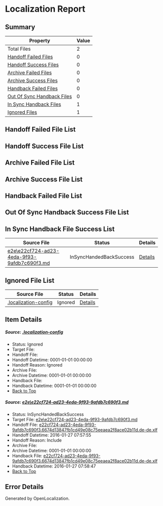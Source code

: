 # <a name='report-top'></a> Localization Report

## Summary
 Property | Value 
 -------- | ----- 
 Total Files | 2
[ Handoff Failed Files ](#handoff-failed-list)| 0
[ Handoff Success Files ](#handoff-success-list)| 0
[ Archive Failed Files ](#archive-failed-list)| 0
[ Archive Success Files ](#archive-success-list)| 0
[ Handback Failed Files ](#handback-failed-list)| 0
[ Out Of Sync Handback Files ](#outofsync-handback-success-list)| 0
[ In Sync Handback Files ](#insync-handback-success-list)| 1
[ Ignored Files ](#ignored-list)| 1

## <a name='handoff-failed-list'></a> Handoff Failed File List

## <a name='handoff-success-list'></a> Handoff Success File List

## <a name='archive-failed-list'></a> Archive Failed File List

## <a name='archive-success-list'></a> Archive Success File List

## <a name='handback-failed-list'></a> Handback Failed File List

## <a name='outofsync-handback-success-list'></a> Out Of Sync Handback Success File List

## <a name='insync-handback-success-list'></a> In Sync Handback File Success List
 Source File | Status | Details 
 ----------- | ------ | ------- 
 [e2e\e22cf724-ad23-4eda-9f93-9afdb7c690f3.md](https://github.com/OpenLocalizationTest/oltest/blob/943c8c83786d905e15b76cdb45e134fbb6c9268b/e2e/e22cf724-ad23-4eda-9f93-9afdb7c690f3.md) | InSyncHandedBackSuccess | [Details](#ff390558b3707826a3548828d8def6d4a7d8ab091)

## <a name='ignored-list'></a> Ignored File List
 Source File | Status | Details 
 ----------- | ------ | ------- 
 [.localization-config](https://github.com/OpenLocalizationTest/oltest/blob/943c8c83786d905e15b76cdb45e134fbb6c9268b/.localization-config) | Ignored | [Details](#e4725be8631cbe979bbe0fa8b97cd75f1fd41d4d0)

## Item Details
##### <a name='e4725be8631cbe979bbe0fa8b97cd75f1fd41d4d0'></a> Source: [.localization-config](https://github.com/OpenLocalizationTest/oltest/blob/943c8c83786d905e15b76cdb45e134fbb6c9268b/.localization-config)
* Status: Ignored
* Target File: 
* Handoff File: 
* Handoff Datetime: 0001-01-01 00:00:00
* Handoff Reason: Ignored
* Archive File: 
* Archive Datetime: 0001-01-01 00:00:00
* Handback File: 
* Handback Datetime: 0001-01-01 00:00:00
* [Back to Top](#report-top)

##### <a name='ff390558b3707826a3548828d8def6d4a7d8ab091'></a> Source: [e2e\e22cf724-ad23-4eda-9f93-9afdb7c690f3.md](https://github.com/OpenLocalizationTest/oltest/blob/943c8c83786d905e15b76cdb45e134fbb6c9268b/e2e/e22cf724-ad23-4eda-9f93-9afdb7c690f3.md)
* Status: InSyncHandedBackSuccess
* Target File: [e2e\e22cf724-ad23-4eda-9f93-9afdb7c690f3.md](https://github.com/OpenLocalizationTestOrg/oltest.de-de/blob/ff661465626fc093a6ec44a0d484771123b3de25/e2e/e22cf724-ad23-4eda-9f93-9afdb7c690f3.md)
* Handoff File: [e22cf724-ad23-4eda-9f93-9afdb7c690f3.6674d13847fb1cd49e08c75eeaea2f8ace02b11d.de-de.xlf](https://github.com/OpenLocalizationTestOrg/olhandoff/blob/8b46c4ab58e710b0215abe649173064ce98a4c3b/ol-handoff/OpenLocalizationTestOrg/oltest.de-de/tianzh/e22cf724-ad23-4eda-9f93-9afdb7c690f3.6674d13847fb1cd49e08c75eeaea2f8ace02b11d.de-de.xlf)
* Handoff Datetime: 2016-01-27 07:57:55
* Handoff Reason: Include
* Archive File: 
* Archive Datetime: 0001-01-01 00:00:00
* Handback File: [e22cf724-ad23-4eda-9f93-9afdb7c690f3.6674d13847fb1cd49e08c75eeaea2f8ace02b11d.de-de.xlf](https://github.com/OpenLocalizationTestOrg/olhandback/blob/f3f05a204dff8a1fe58b99c4f3b6c5852888aacd/ol-handback/OpenLocalizationTestOrg/oltest.de-de/tianzh/e22cf724-ad23-4eda-9f93-9afdb7c690f3.6674d13847fb1cd49e08c75eeaea2f8ace02b11d.de-de.xlf)
* Handback Datetime: 2016-01-27 07:58:47
* [Back to Top](#report-top)


## Error Details

Generated by OpenLocalization.
